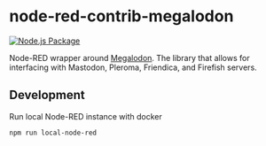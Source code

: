 # node-red-contrib-megalodon
[![Node.js Package](https://github.com/not7cd/node-red-contrib-megalodon/actions/workflows/npm-publish.yml/badge.svg)](https://github.com/not7cd/node-red-contrib-megalodon/actions/workflows/npm-publish.yml)

Node-RED wrapper around [Megalodon](https://github.com/h3poteto/megalodon). The library that allows for interfacing with Mastodon, Pleroma, Friendica, and Firefish servers.

## Development

Run local Node-RED instance with docker

```bash
npm run local-node-red
```
